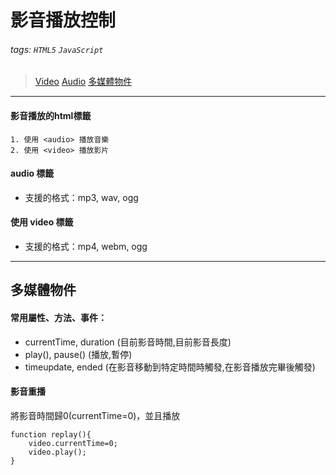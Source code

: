 # 影音播放控制 
###### tags: `HTML5` `JavaScript`
>[Video](https://www.w3schools.com/tags/tag_video.asp)
>[Audio](https://www.w3schools.com/tags/tag_audio.asp)
>[多媒體物件](https://www.w3schools.com/tags/ref_av_dom.asp)

---

#### 影音播放的html標籤
```htmlmixed=
1. 使用 <audio> 播放音樂
2. 使用 <video> 播放影片
```
#### audio 標籤
* 支援的格式：mp3, wav, ogg
#### 使用 video 標籤
* 支援的格式：mp4, webm, ogg

---

## 多媒體物件
#### 常用屬性、方法、事件：
* currentTime, duration (目前影音時間,目前影音長度)
* play(), pause() (播放,暫停)
* timeupdate, ended (在影音移動到特定時間時觸發,在影音播放完畢後觸發)

#### 影音重播
將影音時間歸0(currentTime=0)，並且播放
```javascript=
function replay(){
    video.currentTime=0;
    video.play();
}
```
